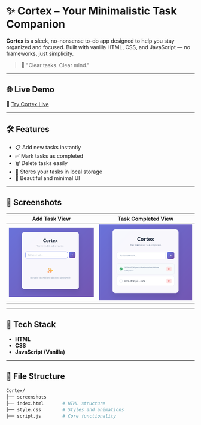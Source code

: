 # ✨ Cortex – Your Minimalistic Task Companion

**Cortex** is a sleek, no-nonsense to-do app designed to help you stay organized and focused. Built with vanilla HTML, CSS, and JavaScript — no frameworks, just simplicity.

> 🧠 "Clear tasks. Clear mind."

---

## 🌐 Live Demo

🔗 [Try Cortex Live](https://cryosleeperX20.github.io/Cortex)

---

## 🛠️ Features

- 📋 Add new tasks instantly  
- ✅ Mark tasks as completed  
- 🗑️ Delete tasks easily  
- 💾 Stores your tasks in local storage  
- 🎨 Beautiful and minimal UI

---

## 📸 Screenshots

| Add Task View | Task Completed View |
|---------------|---------------------|
| ![Add Task](./screenshots/1.png) | ![Done Task](./screenshots/2.png) |


---

## 🧰 Tech Stack

- **HTML**
- **CSS**
- **JavaScript (Vanilla)**

---

## 📂 File Structure

```bash
Cortex/
├── screenshots
├── index.html       # HTML structure
├── style.css        # Styles and animations
├── script.js        # Core functionality

